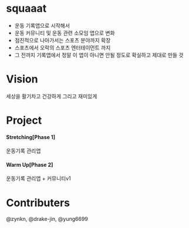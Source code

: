 # squaaat

- 운동 기록앱으로 시작해서
- 운동 커뮤니티 및 운동 관련 소모임 앱으로 변화
- 점진적으로 나아가서는 스포츠 분야까지 확장
- 스포츠에서 오락의 스포츠 엔터테이먼트 까지
- 그 전까지 기록앱에서 정말 이 앱이 아니면 안될 정도로 확실하고 제대로 만들 것

# Vision

세상을 활기차고 건강하게 그리고 재미있게

# Project
#### Stretching[Phase 1]
운동기록 관리앱

#### Warm Up[Phase 2]
운동기록 관리앱 + 커뮤니티v1

# Contributers

@zynkn, @drake-jin, @yung6699
